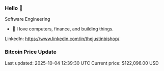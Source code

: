 ### Hello 🤙  

Software Engineering

- 🔭 I love computers, finance, and building things.
  
LinkedIn: https://www.linkedin.com/in/thejustinbishop/  






















































































































































































































































































































































































































































































































































































































































































































































































































































































































































































































































































































































































### Bitcoin Price Update
Last updated: 2025-10-04 12:39:30 UTC
Current price: $122,096.00 USD
